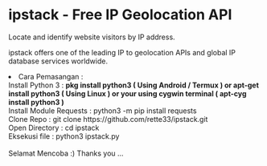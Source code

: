 # ipstack - Free IP Geolocation API
Locate and identify website visitors by IP address.

ipstack offers one of the leading IP to geolocation 
APIs and global IP database services worldwide.

<li>Cara Pemasangan :</li> 
Install Python 3 : <b>pkg install python3 ( Using Android / Termux ) or apt-get install python3 ( Using Linux ) or your using cygwin terminal ( apt-cyg install python3 )</b>
<br>Install Module Requests : python3 -m pip install requests
<br>Clone Repo : git clone https://github.com/rette33/ipstack.git
<br>Open Directory : cd ipstack
<br>Eksekusi file : python3 ipstack.py
<br><br>
Selamat Mencoba :) Thanks you ...
